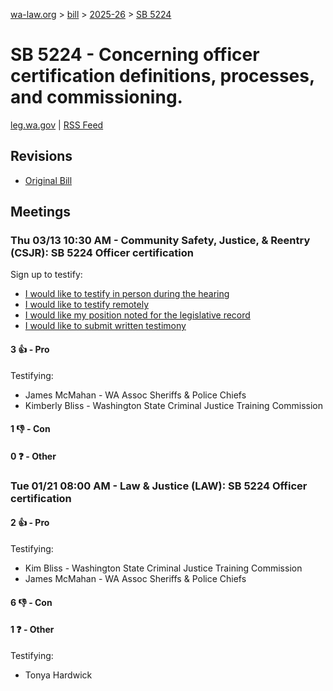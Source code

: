 [wa-law.org](/) > [bill](/bill/) > [2025-26](/bill/2025-26/) > [SB 5224](/bill/2025-26/sb/5224/)

# SB 5224 - Concerning officer certification definitions, processes, and commissioning.
[leg.wa.gov](https://app.leg.wa.gov/billsummary?BillNumber=5224&Year=2025&Initiative=false) | [RSS Feed](./rss.xml)

## Revisions
* [Original Bill](1/)

## Meetings
### Thu 03/13 10:30 AM - Community Safety, Justice, & Reentry (CSJR): SB 5224 Officer certification
Sign up to testify:
* [I would like to testify in person during the hearing](https://app.leg.wa.gov/csi/Testifier/Add?chamber=House&mId=32974&aId=165330&caId=26267&tId=1)
* [I would like to testify remotely](https://app.leg.wa.gov/csi/Testifier/Add?chamber=House&mId=32974&aId=165330&caId=26267&tId=2)
* [I would like my position noted for the legislative record](https://app.leg.wa.gov/csi/Testifier/Add?chamber=House&mId=32974&aId=165330&caId=26267&tId=3)
* [I would like to submit written testimony](https://app.leg.wa.gov/csi/Testifier/Add?chamber=House&mId=32974&aId=165330&caId=26267&tId=4)

#### 3 👍 - Pro
Testifying:
* James McMahan - WA Assoc Sheriffs & Police Chiefs
* Kimberly Bliss - Washington State Criminal Justice Training Commission

#### 1 👎 - Con

#### 0 ❓ - Other

### Tue 01/21 08:00 AM - Law & Justice (LAW): SB 5224 Officer certification
#### 2 👍 - Pro
Testifying:
* Kim Bliss - Washington State Criminal Justice Training Commission
* James McMahan - WA Assoc Sheriffs & Police Chiefs

#### 6 👎 - Con

#### 1 ❓ - Other
Testifying:
* Tonya Hardwick
